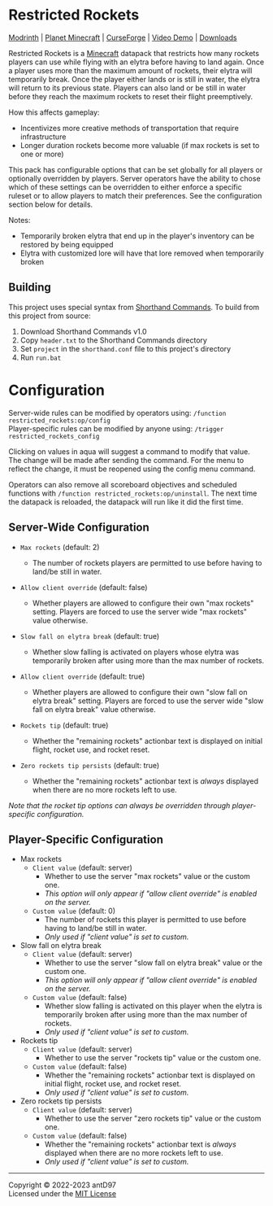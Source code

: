 # Restricted Rockets

[Modrinth](https://modrinth.com/datapack/restricted-rockets) |
[Planet Minecraft](https://www.planetminecraft.com/data-pack/restricted-rockets-5611086) |
[CurseForge](https://legacy.curseforge.com/minecraft/texture-packs/restricted-rockets) |
[Video Demo](https://www.youtube.com/watch?v=gTFcemW9zrc) |
[Downloads](https://github.com/antD97/RestrictedRockets/releases)

Restricted Rockets is a [Minecraft](https://www.minecraft.net) datapack that restricts how many rockets players can use
while flying with an elytra before having to land again. Once a player uses more than the maximum amount of rockets,
their elytra will temporarily break. Once the player either lands or is still in water, the elytra will return to its
previous state. Players can also land or be still in water before they reach the maximum rockets to reset their flight
preemptively.

How this affects gameplay:
- Incentivizes more creative methods of transportation that require infrastructure
- Longer duration rockets become more valuable (if max rockets is set to one or more)

This pack has configurable options that can be set globally for all players or optionally overridden by players. Server
operators have the ability to chose which of these settings can be overridden to either enforce a specific ruleset or to
allow players to match their preferences. See the configuration section below for details.

Notes:
- Temporarily broken elytra that end up in the player's inventory can be restored by being equipped
- Elytra with customized lore will have that lore removed when temporarily broken

## Building

This project uses special syntax from [Shorthand Commands](https://github.com/antD97/ShorthandCommands). To build from
this project from source:

1. Download Shorthand Commands v1.0
2. Copy `header.txt` to the Shorthand Commands directory
3. Set `project` in the `shorthand.conf` file to this project's directory
4. Run `run.bat`

# Configuration

Server-wide rules can be modified by operators using: `/function restricted_rockets:op/config`  
Player-specific rules can be modified by anyone using: `/trigger restricted_rockets_config`

Clicking on values in aqua will suggest a command to modify that value. The change will be made after sending the
command. For the menu to reflect the change, it must be reopened using the config menu command.

Operators can also remove all scoreboard objectives and scheduled functions with
`/function restricted_rockets:op/uninstall`. The next time the datapack is reloaded, the datapack will run like it did
the first time.

## Server-Wide Configuration

- `Max rockets` (default: 2)
  - The number of rockets players are permitted to use before having to land/be still in water.
- `Allow client override` (default: false)
  - Whether players are allowed to configure their own "max rockets" setting. Players are forced to use the server wide
    "max rockets" value otherwise.

- `Slow fall on elytra break` (default: true)
  - Whether slow falling is activated on players whose elytra was temporarily broken after using more than the max
    number of rockets.  
- `Allow client override` (default: true)
  - Whether players are allowed to configure their own "slow fall on elytra break" setting. Players are forced to use
    the server wide "slow fall on elytra break" value otherwise.

- `Rockets tip` (default: true)
  - Whether the "remaining rockets" actionbar text is displayed on initial flight, rocket use, and rocket reset.  
- `Zero rockets tip persists` (default: true)
  - Whether the "remaining rockets" actionbar text is *always* displayed when there are no more rockets left to use.

*Note that the rocket tip options can always be overridden through player-specific configuration.*

## Player-Specific Configuration

- Max rockets
  - `Client value` (default: server)
    - Whether to use the server "max rockets" value or the custom one.
    - *This option will only appear if "allow client override" is enabled on the server.*
  - `Custom value` (default: 0)
    - The number of rockets this player is permitted to use before having to land/be still in water.
    - *Only used if "client value" is set to custom.*
- Slow fall on elytra break
  - `Client value` (default: server)
    - Whether to use the server "slow fall on elytra break" value or the custom one.
    - *This option will only appear if "allow client override" is enabled on the server.*
  - `Custom value` (default: false)
    - Whether slow falling is activated on this player when the elytra is temporarily broken after using more than the
      max number of rockets.
    - *Only used if "client value" is set to custom.*
- Rockets tip
  - `Client value` (default: server)
    - Whether to use the server "rockets tip" value or the custom one.
  - `Custom value` (default: false)
    - Whether the "remaining rockets" actionbar text is displayed on initial flight, rocket use, and rocket reset.
    - *Only used if "client value" is set to custom.*
- Zero rockets tip persists
  - `Client value` (default: server)
    - Whether to use the server "zero rockets tip" value or the custom one.
  - `Custom value` (default: false)
    - Whether the "remaining rockets" actionbar text is *always* displayed when there are no more rockets left to use.
    - *Only used if "client value" is set to custom.*

---
Copyright © 2022-2023 antD97  
Licensed under the [MIT License](LICENSE)
